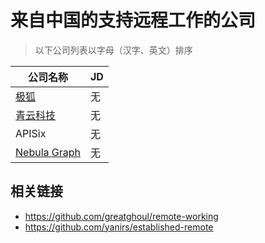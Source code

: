 # 来自中国的支持远程工作的公司

> 以下公司列表以字母（汉字、英文）排序

| 公司名称 | JD |
|---|---|
| [极狐](https://about.gitlab.cn/) | 无 |
| [青云科技](https://www.qingcloud.com/) | 无 |
| APISix | 无 |
| [Nebula Graph](https://nebula-graph.com.cn/) | 无 |

## 相关链接

* https://github.com/greatghoul/remote-working
* https://github.com/yanirs/established-remote
